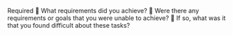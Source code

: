 Required 🎯 What requirements did you achieve? 🎯 Were there any requirements or goals that you were unable to achieve? 🎯 If so, what was it that you found difficult about these tasks?
